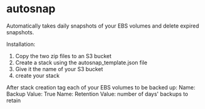 # autosnap
Automatically takes daily snapshots of your EBS volumes and delete expired snapshots.

Installation:
1) Copy the two zip files to an S3 bucket
2) Create a stack using the autosnap_template.json file
3) Give it the name of your S3 bucket
4) create your stack

After stack creation tag each of your EBS volumes to be backed up:
Name: Backup     Value: True
Name: Retention  Value: number of days' backups to retain
